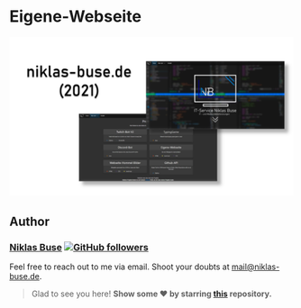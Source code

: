 # Eigene-Webseite
![Screenshot](/.github/screenshots/screenshot.png)


## Author
### [Niklas Buse](https://github.com/ScreepCode) [![GitHub followers](https://img.shields.io/github/followers/ScreepCode.svg?label=Follow%20@ScreepCode&style=social)](https://github.com/ScreepCode/)

Feel free to reach out to me via email. Shoot your doubts at [mail@niklas-buse.de](mailto:mail@niklas-buse.de?Subject=Eigene-Webseite).

> Glad to see you here! **Show some ❤️ by starring [this](https://github.com/ScreepCode/Eigene-Webseite/) repository.**
